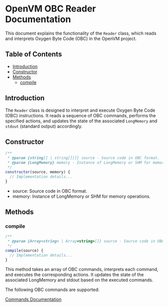 # OpenVM OBC Reader Documentation

This document explains the functionality of the `Reader` class, which reads and interprets Oxygen
Byte Code (OBC) in the OpenVM project.

## Table of Contents

- [Introduction](#introduction)
- [Constructor](#constructor)
- [Methods](#methods)
  - [compile](#compile)

## Introduction

The `Reader` class is designed to interpret and execute Oxygen Byte Code (OBC) instructions. It
reads a sequence of OBC commands, performs the specified actions, and updates the state of the
associated `LongMemory` and `stdout` (standard output) accordingly.

## Constructor

```javascript
/**
 * @param {string[] | string[][]} source - Source code in OBC format.
 * @param {LongMemory} memory - Instance of LongMemory or SHM for memory operations.
 */
constructor(source, memory) {
  // Implementation details...
}
```

- source: Source code in OBC format.
- memory: Instance of LongMemory or SHM for memory operations.

## Methods

### compile

```javascript
/**
 * @param {Array<string> | Array<string>[]} source - Source code in OBC format.
 */
compile(source) {
  // Implementation details...
}

```

This method takes an array of OBC commands, interprets each command, and executes the corresponding
actions. It updates the state of the associated LongMemory and stdout based on the executed
commands.

The following OBC commands are supported:

[Commands Documentation](https://github.com/kad1rr/openvm/blob/master/docs/commands.md)
